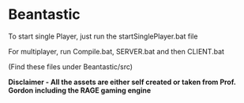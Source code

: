 # Beantastic



  To start single Player, just run the startSinglePlayer.bat file 
  
  For multiplayer, run Compile.bat, SERVER.bat and then CLIENT.bat
  
  (Find these files under Beantastic/src)


**Disclaimer - All the assets are either self created or taken from Prof. Gordon including the RAGE gaming engine**
